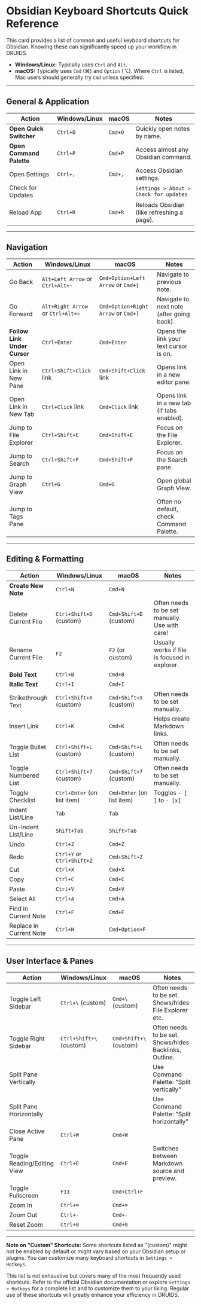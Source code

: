 # Obsidian Keyboard Shortcuts Quick Reference

This card provides a list of common and useful keyboard shortcuts for Obsidian. Knowing these can significantly speed up your workflow in DRUIDS.

*   **Windows/Linux:** Typically uses `Ctrl` and `Alt`.
*   **macOS:** Typically uses `Cmd` (⌘) and `Option` (⌥). Where `Ctrl` is listed, Mac users should generally try `Cmd` unless specified.

---

## General & Application

| Action                 | Windows/Linux         | macOS                 | Notes                                     |
|------------------------|-----------------------|-----------------------|-------------------------------------------|
| **Open Quick Switcher** | `Ctrl+O`              | `Cmd+O`               | Quickly open notes by name.             |
| **Open Command Palette**| `Ctrl+P`              | `Cmd+P`               | Access almost any Obsidian command.       |
| Open Settings          | `Ctrl+,`              | `Cmd+,`               | Access Obsidian settings.                 |
| Check for Updates      |                       |                       | `Settings > About > Check for updates`    |
| Reload App             | `Ctrl+R`              | `Cmd+R`               | Reloads Obsidian (like refreshing a page).|

---

## Navigation

| Action                    | Windows/Linux         | macOS                 | Notes                                       |
|---------------------------|-----------------------|-----------------------|---------------------------------------------|
| Go Back                   | `Alt+Left Arrow` or `Ctrl+Alt+-` | `Cmd+Option+Left Arrow` or `Cmd+[` | Navigate to previous note.                |
| Go Forward                | `Alt+Right Arrow` or `Ctrl+Alt+=`| `Cmd+Option+Right Arrow` or `Cmd+]`| Navigate to next note (after going back). |
| **Follow Link Under Cursor**| `Ctrl+Enter`          | `Cmd+Enter`           | Opens the link your text cursor is on.      |
| Open Link in New Pane     | `Ctrl+Shift+Click` link | `Cmd+Shift+Click` link | Opens link in a new editor pane.          |
| Open Link in New Tab      | `Ctrl+Click` link     | `Cmd+Click` link      | Opens link in a new tab (if tabs enabled).|
| Jump to File Explorer     | `Ctrl+Shift+E`        | `Cmd+Shift+E`         | Focus on the File Explorer.               |
| Jump to Search            | `Ctrl+Shift+F`        | `Cmd+Shift+F`         | Focus on the Search pane.                 |
| Jump to Graph View        | `Ctrl+G`              | `Cmd+G`               | Open global Graph View.                   |
| Jump to Tags Pane         |                       |                       | Often no default, check Command Palette.  |

---

## Editing & Formatting

| Action                 | Windows/Linux         | macOS                 | Notes                                     |
|------------------------|-----------------------|-----------------------|-------------------------------------------|
| **Create New Note**     | `Ctrl+N`              | `Cmd+N`               |                                           |
| Delete Current File    | `Ctrl+Shift+D` (custom) | `Cmd+Shift+D` (custom)| Often needs to be set manually. Use with care! |
| Rename Current File    | `F2`                  | `F2` (or custom)      | Usually works if file is focused in explorer. |
| **Bold Text**           | `Ctrl+B`              | `Cmd+B`               |                                           |
| **Italic Text**         | `Ctrl+I`              | `Cmd+I`               |                                           |
| Strikethrough Text     | `Ctrl+Shift+X` (custom)| `Cmd+Shift+X` (custom)| Often needs to be set manually.         |
| Insert Link            | `Ctrl+K`              | `Cmd+K`               | Helps create Markdown links.              |
| Toggle Bullet List     | `Ctrl+Shift+L` (custom)| `Cmd+Shift+L` (custom)| Often needs to be set manually.         |
| Toggle Numbered List   | `Ctrl+Shift+7` (custom)| `Cmd+Shift+7` (custom)| Often needs to be set manually.         |
| Toggle Checklist       | `Ctrl+Enter` (on list item) | `Cmd+Enter` (on list item) | Toggles `- [ ]` to `- [x]`         |
| Indent List/Line       | `Tab`                 | `Tab`                 |                                           |
| Un-indent List/Line    | `Shift+Tab`           | `Shift+Tab`           |                                           |
| Undo                   | `Ctrl+Z`              | `Cmd+Z`               |                                           |
| Redo                   | `Ctrl+Y` or `Ctrl+Shift+Z` | `Cmd+Shift+Z`         |                                           |
| Cut                    | `Ctrl+X`              | `Cmd+X`               |                                           |
| Copy                   | `Ctrl+C`              | `Cmd+C`               |                                           |
| Paste                  | `Ctrl+V`              | `Cmd+V`               |                                           |
| Select All             | `Ctrl+A`              | `Cmd+A`               |                                           |
| Find in Current Note   | `Ctrl+F`              | `Cmd+F`               |                                           |
| Replace in Current Note| `Ctrl+H`              | `Cmd+Option+F`        |                                           |

---

## User Interface & Panes

| Action                    | Windows/Linux         | macOS                 | Notes                                     |
|---------------------------|-----------------------|-----------------------|-------------------------------------------|
| Toggle Left Sidebar       | `Ctrl+\` (custom)      | `Cmd+\` (custom)       | Often needs to be set. Shows/hides File Explorer etc. |
| Toggle Right Sidebar      | `Ctrl+Shift+\` (custom)| `Cmd+Shift+\` (custom) | Often needs to be set. Shows/hides Backlinks, Outline. |
| Split Pane Vertically     |                       |                       | Use Command Palette: "Split vertically"   |
| Split Pane Horizontally   |                       |                       | Use Command Palette: "Split horizontally" |
| Close Active Pane         | `Ctrl+W`              | `Cmd+W`               |                                           |
| Toggle Reading/Editing View| `Ctrl+E`             | `Cmd+E`               | Switches between Markdown source and preview.|
| Toggle Fullscreen         | `F11`                 | `Cmd+Ctrl+F`          |                                           |
| Zoom In                 | `Ctrl+=`              | `Cmd+=`               |                                           |
| Zoom Out                | `Ctrl+-`              | `Cmd+-`               |                                           |
| Reset Zoom              | `Ctrl+0`              | `Cmd+0`               |                                           |

---

**Note on "Custom" Shortcuts:** Some shortcuts listed as "(custom)" might not be enabled by default or might vary based on your Obsidian setup or plugins. You can customize many keyboard shortcuts in `Settings > Hotkeys`.

This list is not exhaustive but covers many of the most frequently used shortcuts. Refer to the official Obsidian documentation or explore `Settings > Hotkeys` for a complete list and to customize them to your liking. Regular use of these shortcuts will greatly enhance your efficiency in DRUIDS.
